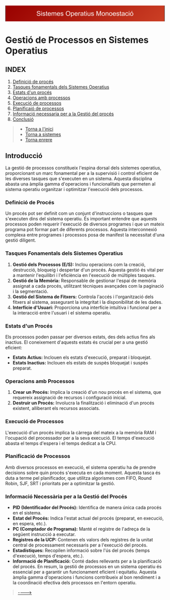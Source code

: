 !["SO"](sistemes.png)
# Gestió de Processos en Sistemes Operatius
## INDEX
1. [Definició de procés](01_Definicio_de_proces.md)
2. [Tasques fonamentals dels Sistemes Operatius](02_Tasques_Fonamentals_dels_Sistemes_Operatius.md)
3. [Estats d'un procés](03_Estats_d_un_Proces.md)
4. [Operacions amb processos](04_Operacions_amb_Processos.md)
5. [Execució de processos](05_Execucio_de_Processos.md)
6. [Planificaió de processos](06_Planificacio_de_processos.md)
7. [Informació necessaria per a la Gestió del procés](07_Informacio_Necessaria_per_a_la_Gestio_del_Proces.md)
8. [Conclusió](08_Conclusio.md)
> - [Torna a l'inici](/)
> - [Torna a sistemes](/sistemes/)
> - [Torna enrere](/sistemes/processos/)
## Introducció
La gestió de processos constitueix l'espina dorsal dels sistemes operatius, proporcionant un marc fonamental per a la supervisió i control eficient de les diverses tasques que s'executen en un sistema. Aquesta disciplina abasta una àmplia gamma d'operacions i funcionalitats que permeten al sistema operatiu organitzar i optimitzar l'execució dels processos.
### Definició de Procés
Un procés pot ser definit com un conjunt d'instruccions o tasques que s'executen dins del sistema operatiu. És important entendre que aquests processos poden requerir l'execució de diversos programes i que un mateix programa pot formar part de diferents processos. Aquesta interconnexió complexa entre programes i processos posa de manifest la necessitat d'una gestió diligent.
### Tasques Fonamentals dels Sistemes Operatius
1. **Gestió dels Processos (E/S):** Inclou operacions com la creació, destrucció, bloqueig i despertar d'un procés. Aquesta gestió és vital per a mantenir l'equilibri i l'eficiència en l'execució de múltiples tasques.
2. **Gestió de la Memòria:** Responsable de gestionar l'espai de memòria assignat a cada procés, utilitzant tècniques avançades com la paginació i la segmentació.
3. **Gestió del Sistema de Fitxers:** Controla l'accés i l'organització dels fitxers al sistema, assegurant la integritat i la disponibilitat de les dades.
4. **Interfície d'Usuari:** Proporciona una interfície intuïtiva i funcional per a la interacció entre l'usuari i el sistema operatiu.
### Estats d'un Procés
Els processos poden passar per diversos estats, des dels actius fins als inactius. El coneixement d'aquests estats és crucial per a una gestió eficient:
- **Estats Actius:** Inclouen els estats d'execució, preparat i bloquejat.
- **Estats Inactius:** Inclouen els estats de suspès bloquejat i suspès preparat.
### Operacions amb Processos
1. **Crear un Procés:** Implica la creació d'un nou procés en el sistema, que requereix assignació de recursos i configuració inicial.
2. **Destruir un Procés:** Involucra la finalització i eliminació d'un procés existent, alliberant els recursos associats.
### Execució de Processos
L'execució d'un procés implica la càrrega del mateix a la memòria RAM i l'ocupació del processador per a la seva execució. El temps d'execució abasta el temps d'espera i el temps dedicat a la CPU.
### Planificació de Processos
Amb diversos processos en execució, el sistema operatiu ha de prendre decisions sobre quin procés s'executa en cada moment. Aquesta tasca és duta a terme pel planificador, que utilitza algorismes com FIFO, Round Robin, SJF, SRT i prioritats per a optimitzar la gestió.
### Informació Necessària per a la Gestió del Procés
- **PID (Identificador del Procés):** Identifica de manera única cada procés en el sistema.
- **Estat del Procés:** Indica l'estat actual del procés (preparat, en execució, en espera, etc.).
- **PC (Comptador de Programa):** Manté el registre de l'adreça de la següent instrucció a executar.
- **Registres de la UCP:** Contenen els valors dels registres de la unitat central de processament necessaris per a l'execució del procés.
- **Estadístiques:** Recopilen informació sobre l'ús del procés (temps d'execució, temps d'espera, etc.).
- **Informació de Planificació:** Conté dades rellevants per a la planificació del procés.
En resum, la gestió de processos en un sistema operatiu és essencial per a garantir un funcionament eficient i equitatiu. Aquesta àmplia gamma d'operacions i funcions contribueix al bon rendiment i a la coordinació efectiva dels processos en l'entorn operatiu.

>[---->](01_Definicio_de_proces.md)